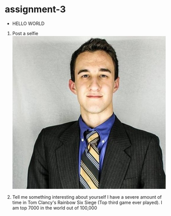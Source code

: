 # assignment-3

* HELLO WORLD


1. Post a selfie
![alt text][selfie]

[selfie]:	855959521146525.jpg

2. Tell me something interesting about yourself
I have a severe amount of time in Tom Clancy's Rainbow Six Siege (Top third game ever played). I am top 7000 in the world out of 100,000
